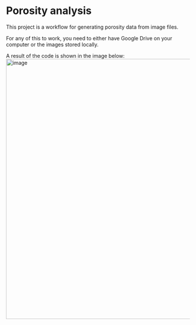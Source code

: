 # Porosity analysis 

 
 This project is a workflow for generating porosity data from image files.  

 For any of this to work, you need to either have Google Drive on your computer or the images stored locally. 

A result of the code is shown in the image below:
<img width="557" height="712" alt="image" src="https://github.com/user-attachments/assets/25dda7ea-1add-4299-bd94-e3669e4760f6" />
